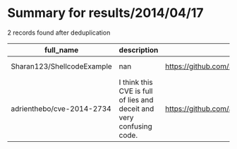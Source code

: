 
# Summary for results/2014/04/17
    
2 records found after deduplication

| full_name | description | html_url | matched_list | matched_count | pushed_at | size | stargazers_count | language | forks_count |
|----------------------------|----------------------------------------------------------------------|-----------------------------------------------|----------------|-----------------|---------------------------|--------|--------------------|------------|---------------|
| Sharan123/ShellcodeExample | nan | https://github.com/Sharan123/ShellcodeExample | ['shellcode'] | 1 | 2014-04-17 01:29:36+00:00 | 112 | 0 | C | 1 |
| adrienthebo/cve-2014-2734 | I think this CVE is full of lies and deceit and very confusing code. | https://github.com/adrienthebo/cve-2014-2734 | ['cve-2'] | 1 | 2014-04-17 07:07:06+00:00 | 158 | 1 | Ruby | 1 |
